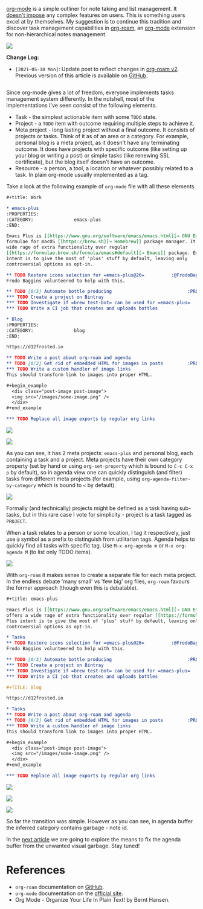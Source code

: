 [org-mode](https://orgmode.org) is a simple outliner for note taking and list management. It [doesn't impose](/posts/2016-12-20-Being-an-org-mode-addict) any complex features on users. This is something users excel at by themselves. My suggestion is to continue this tradition and discover task management capabilities in [org-roam](https://github.com/org-roam/org-roam), an [org-mode](https://orgmode.org) extension for non-hierarchical notes management.

<img src="/images/2020-06-23-task-management-with-roam-vol1/2022-07-19-21-03-45-org-roam-task-management-vol1-3.webp" class="d12-image-3/4" />

**Change Log:**

- `[2021-05-10 Mon]`: Update post to reflect changes in [org-roam v2](https://github.com/org-roam/org-roam/pull/1401). Previous version of this article is available on [GitHub](https://github.com/d12frosted/d12frosted.io/blob/c16870cab6ebbaafdf73c7c3589abbd27c20ac52/posts/2020-06-23-task-management-with-roam-vol1.org).

``` related_posts
```

<!--more-->

Since org-mode gives a lot of freedom, everyone implements tasks management system differently. In the nutshell, most of the implementations I've seen consist of the following elements.

- Task - the simplest actionable item with some `TODO` state.
- Project - a `TODO` item with outcome requiring multiple steps to achieve it.
- Meta project - long lasting project without a final outcome. It consists of projects or tasks. Think of it as of an area or a category. For example, personal blog is a meta project, as it doesn't have any terminating outcome. It does have projects with specific outcome (like setting up your blog or writing a post) or simple tasks (like renewing SSL certificate), but the blog itself doesn't have an outcome.
- Resource - a person, a tool, a location or whatever possibly related to a task. In plain org-mode usually implemented as a tag.

Take a look at the following example of `org-mode` file with all these elements.

``` org
#+title: Work

* emacs-plus
:PROPERTIES:
:CATEGORY:               emacs-plus
:END:

Emacs Plus is [[https://www.gnu.org/software/emacs/emacs.html][→ GNU Emacs]]
formulae for macOS [[https://brew.sh][→ Homebrew]] package manager. It offers a
wide rage of extra functionality over regular
[[https://formulae.brew.sh/formula/emacs#default][→ Emacs]] package. Emacs Plus
intent is to give the most of 'plus' stuff by default, leaving only
controversial options as opt-in.

** TODO Restore icons selection for =emacs-plus@26=          :@FrodoBaggins:
Frodo Baggins volunteered to help with this.

** TODO [0/3] Automate bottle producing                            :PROJECT:
*** TODO Create a project on Bintray
*** TODO Investigate if =brew test-bot= can be used for =emacs-plus=
*** TODO Write a CI job that creates and uploads bottles

* Blog
:PROPERTIES:
:CATEGORY:               blog
:END:

https://d12frosted.io

** TODO Write a post about org-roam and agenda
** TODO [0/2] Get rid of embedded HTML for images in posts         :PROJECT:
*** TODO Write a custom handler of image links
This should transform link to images into proper HTML.

#+begin_example
  <div class="post-image post-image">
  <img src="/images/some-image.png" />
  </div>
#+end_example

*** TODO Replace all image exports by regular org links
```

<div class="d12-images-block-[100%]">

![](/images/2020-06-23-task-management-with-roam-vol1/2022-07-19-21-04-20-org-roam-task-management-vol1-2.webp)

![](/images/2020-06-23-task-management-with-roam-vol1/2022-07-19-21-04-20-org-roam-task-management-vol1-1.webp)

</div>

As you can see, it has 2 meta projects: `emacs-plus` and personal blog, each containing a task and a project. Meta projects have their own category property (set by hand or using `org-set-property` which is bound to `C-c C-x p` by default), so in agenda view one can quickly distinguish (and filter) tasks from different meta projects (for example, using `org-agenda-filter-by-category` which is bound to `<` by default).

<img src="/images/2020-06-23-task-management-with-roam-vol1/2022-07-19_21-05-00_org-agenda-filter-by-category.gif" class="d12-image-3/4" />

Formally (and technically) projects might be defined as a task having sub-tasks, but in this rare case I vote for simplicity - project is a task tagged as `PROJECT`.

When a task relates to a person or some location, I tag it respectively, just use `@` symbol as a prefix to distinguish from utilitarian tags. Agenda helps to quickly find all tasks with specific tag. Use `M-x org-agenda m` or `M-x org-agenda M` (to list only TODO items).

<img src="/images/2020-06-23-task-management-with-roam-vol1/2022-07-19_21-05-13_org-agenda-filter-by-tags.gif" class="d12-image-3/4" />

With `org-roam` it makes sense to create a separate file for each meta project. In the endless debate 'many small' vs 'few big' org files, `org-roam` favours the former approach (though even this is debatable).

``` org
#+title: emacs-plus

Emacs Plus is [[https://www.gnu.org/software/emacs/emacs.html][→ GNU Emacs]] formulae for macOS [[https://brew.sh][→ Homebrew]] package manager. It
offers a wide rage of extra functionality over regular [[https://formulae.brew.sh/formula/emacs#default][→ Emacs]] package. Emacs
Plus intent is to give the most of 'plus' stuff by default, leaving only
controversial options as opt-in.

* Tasks
** TODO Restore icons selection for =emacs-plus@26=          :@FrodoBaggins:
Frodo Baggins volunteered to help with this.

** TODO [0/3] Automate bottle producing                            :PROJECT:
*** TODO Create a project on Bintray
*** TODO Investigate if =brew test-bot= can be used for =emacs-plus=
*** TODO Write a CI job that creates and uploads bottles
```

``` org
#+TITLE: Blog

https://d12frosted.io

* Tasks
** TODO Write a post about org-roam and agenda
** TODO [0/2] Get rid of embedded HTML for images in posts         :PROJECT:
*** TODO Write a custom handler of image links
This should transform link to images into proper HTML.

#+begin_example
  <div class="post-image post-image">
  <img src="/images/some-image.png" />
  </div>
#+end_example

*** TODO Replace all image exports by regular org links
```

<div class="d12-images-block-[100%]">

![](/images/2020-06-23-task-management-with-roam-vol1/2022-07-19-21-05-28-org-roam-task-management-vol1-4.webp)

![](/images/2020-06-23-task-management-with-roam-vol1/2022-07-19-21-05-28-org-roam-task-management-vol1-3.webp)

</div>

<img src="/images/2020-06-23-task-management-with-roam-vol1/2022-07-19-21-05-55-org-roam-task-management-vol1-5.webp" class="d12-image-1/2" />

So far the transition was simple. However as you can see, in agenda buffer the inferred category contains garbage - note id.

In the [next article](/posts/2020-06-24-task-management-with-roam-vol2) we are going to explore the means to fix the agenda buffer from the unwanted visual garbage. Stay tuned!

# References

- `org-roam` documentation on [GitHub](https://github.com/org-roam/org-roam).
- `org-mode` documentation on the [official site](https://orgmode.org).
- Org Mode - Organize Your Life In Plain Text! by Bernt Hansen.
